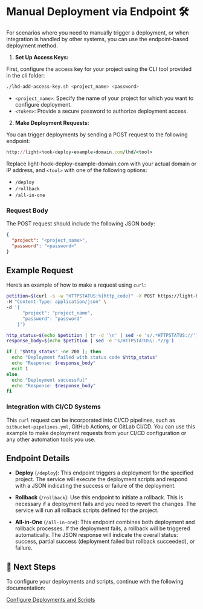 # Manual Deployment via Endpoint 🛠️

For scenarios where you need to manually trigger a deployment, or when integration is handled by other systems, you can use the endpoint-based deployment method.

1. **Set Up Access Keys:**

First, configure the access key for your project using the CLI tool provided in the cli folder:

```bash
./lhd-add-access-key.sh <project_name> <password>
```
- `<project_name>`: Specify the name of your project for which you want to configure deployment.
- `<token>`: Provide a secure password to authorize deployment access.

2. **Make Deployment Requests:**

You can trigger deployments by sending a POST request to the following endpoint:

```ruby
http://light-hook-deploy-example-domain.com/lhd/<tool>
```

Replace light-hook-deploy-example-domain.com with your actual domain or IP address, and `<tool>` with one of the following options:

- `/deploy`
- `/rollback`
- `/all-in-one`

### Request Body

The POST request should include the following JSON body:

```json
{
  "project": "<project_name>",
  "password": "<password>"
}
```

## Example Request

Here’s an example of how to make a request using `curl`:

```bash
petition=$(curl -s -w "HTTPSTATUS:%{http_code}" -X POST https://light-hook-deploy-example-domain.com/lhd/all-in-one \
-H "Content-Type: application/json" \
-d '{
      "project": "project_name",
      "password": "password"
    }')

http_status=$(echo $petition | tr -d '\n' | sed -e 's/.*HTTPSTATUS://')
response_body=$(echo $petition | sed -e 's/HTTPSTATUS\:.*//g')

if [ "$http_status" -ne 200 ]; then
  echo "Deployment failed with status code $http_status"
  echo "Response: $response_body"
  exit 1
else
  echo "Deployment successful"
  echo "Response: $response_body"
fi
```

### Integration with CI/CD Systems

This `curl` request can be incorporated into CI/CD pipelines, such as `bitbucket-pipelines.yml`, GitHub Actions, or GitLab CI/CD. You can use this example to make deployment requests from your CI/CD configuration or any other automation tools you use.

## Endpoint Details

- **Deploy** (`/deploy`): This endpoint triggers a deployment for the specified project. The service will execute the deployment scripts and respond with a JSON indicating the success or failure of the deployment.

- **Rollback** (`/rollback`): Use this endpoint to initiate a rollback. This is necessary if a deployment fails and you need to revert the changes. The service will run all rollback scripts defined for the project.

- **All-in-One** (`/all-in-one`): This endpoint combines both deployment and rollback processes. If the deployment fails, a rollback will be triggered automatically. The JSON response will indicate the overall status: success, partial success (deployment failed but rollback succeeded), or failure.

## 📜 Next Steps

To configure your deployments and scripts, continue with the following documentation:

[Configure Deployments and Scripts](./configuring-deployment-scripts.md)